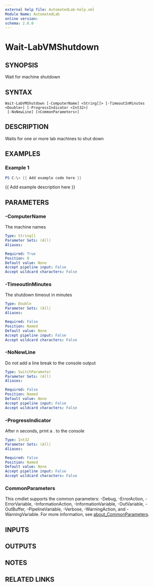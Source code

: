 ```yaml
---
external help file: AutomatedLab-help.xml
Module Name: AutomatedLab
online version:
schema: 2.0.0
---
```


# Wait-LabVMShutdown

## SYNOPSIS
Wait for machine shutdown

## SYNTAX

```
Wait-LabVMShutdown [-ComputerName] <String[]> [-TimeoutInMinutes <Double>] [-ProgressIndicator <Int32>]
 [-NoNewLine] [<CommonParameters>]
```

## DESCRIPTION
Waits for one or more lab machines to shut down

## EXAMPLES

### Example 1
```powershell
PS C:\> {{ Add example code here }}
```

{{ Add example description here }}

## PARAMETERS

### -ComputerName
The machine names

```yaml
Type: String[]
Parameter Sets: (All)
Aliases:

Required: True
Position: 0
Default value: None
Accept pipeline input: False
Accept wildcard characters: False
```

### -TimeoutInMinutes
The shutdown timeout in minutes

```yaml
Type: Double
Parameter Sets: (All)
Aliases:

Required: False
Position: Named
Default value: None
Accept pipeline input: False
Accept wildcard characters: False
```

### -NoNewLine
Do not add a line break to the console output

```yaml
Type: SwitchParameter
Parameter Sets: (All)
Aliases:

Required: False
Position: Named
Default value: None
Accept pipeline input: False
Accept wildcard characters: False
```

### -ProgressIndicator
After n seconds, print a . to the console

```yaml
Type: Int32
Parameter Sets: (All)
Aliases:

Required: False
Position: Named
Default value: None
Accept pipeline input: False
Accept wildcard characters: False
```

### CommonParameters
This cmdlet supports the common parameters: -Debug, -ErrorAction, -ErrorVariable, -InformationAction, -InformationVariable, -OutVariable, -OutBuffer, -PipelineVariable, -Verbose, -WarningAction, and -WarningVariable. For more information, see [about_CommonParameters](http://go.microsoft.com/fwlink/?LinkID=113216).

## INPUTS

## OUTPUTS

## NOTES

## RELATED LINKS
